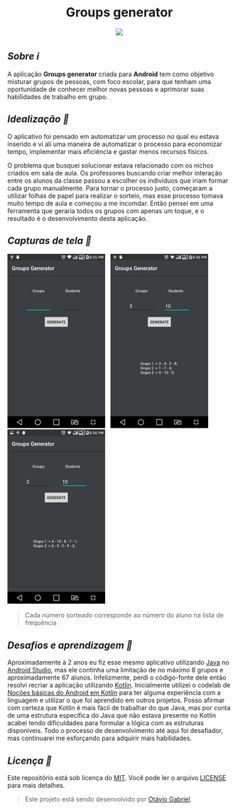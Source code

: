 <h1 align="center">Groups generator</h1>

<p align="center">
  <a href="https://www.flaticon.com/authors/freepik"><img src="https://user-images.githubusercontent.com/56049250/95395495-295dc700-08d5-11eb-8aac-18931ec631b4.png"/></a>
</div>

<h2 align="left"><i>Sobre ℹ</i></h2>

<p align="left">
  A aplicação <b>Groups generator</b> criada para <b>Android</b> tem como objetivo misturar grupos de pessoas, com foco escolar, para que tenham uma oportunidade de conhecer melhor novas pessoas e aprimorar suas habilidades de trabalho em grupo.
</p>

<h2 align="left"><i>Idealização 💭</i></h2>
  
<p>
  O aplicativo foi pensado em automatizar um processo no qual eu estava inserido e vi ali uma maneira de automatizar o processo para economizar tempo, implementar mais eficiência e gastar menos recursos físicos.
</p>
<p>
  O problema que busquei solucionar estava relacionado com os nichos criados em sala de aula. Os professores buscando criar melhor interação entre os alunos da classe passou a escolher os indivíduos que iriam formar cada grupo manualmente. Para tornar o processo justo, começaram a utilizar folhas de papel para realizar o sorteio, mas esse processo tomava muito tempo de aula e começou a me incomdar. Então pensei em uma ferramenta que geraria todos os grupos com apenas um toque, e o resultado é o desenvolvimento desta aplicação.
</p>

<h2><i>Capturas de tela 📱</i></h2>

<img src="https://github.com/tavieto/groups-generator/blob/main/screenshots/groups-generator-1-reduzido.png" alt="print-1"/> &nbsp;
<img src="https://github.com/tavieto/groups-generator/blob/main/screenshots/groups-generator-2-reduzido.png" alt="print-2"/> &nbsp;
<img src="https://github.com/tavieto/groups-generator/blob/main/screenshots/groups-generator-3-reduzido.png" alt="print-3"/> &nbsp;

> Cada número sorteado corresponde ao número do aluno na lista de frequência

<h2><i>Desafios e aprendizagem 🤔</i></h2>

<p>
  Aproximadamente à 2 anos eu fiz esse mesmo aplicativo utilizando <a href="https://docs.oracle.com/javase/8/">Java</a> no <a href="https://developer.android.com/studio">Android Studio</a>, mas ele continha uma limitação de no máximo 8 grupos e aproximadamente 67 alunos. Infelizmente, perdi o código-fonte dele então resolvi recriar a aplicação utilizando <a href="https://kotlinlang.org/">Kotlin</a>. Inicialmente utilizei o codelab de <a href="https://developer.android.com/kotlin/androidbasics">Noções básicas do Android em Kotlin</a> para ter alguma experiência com a linguagem e utilizar o que foi aprendido em outros projetos. Posso afirmar com certeza que Kotlin é mais fácil de trabalhar do que Java, mas por conta de uma estrutura específica do Java que não estava presente no Kotlin acabei tendo dificuldades para formular a lógica com as estruturas disponíveis. Todo o processo de desenvolvimento até aqui foi desafiador, mas continuarei me esforçando para adquirir mais habilidades.
</p>

<h2><i>Licença 📝</i></h2>

<p>
  Este repositório está sob licença do <a href="https://www.mit.edu/">MIT</a>. Você pode ler o arquivo <a href="https://github.com/tavieto/groups-generator/blob/main/LICENSE">LICENSE</a> para mais detalhes.
</p>

> Este projeto está sendo desenvolvido por <a href="https://www.linkedin.com/in/tavieto/">Otávio Gabriel</a>.
